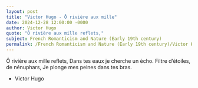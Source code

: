 ```yaml
---
layout: post
title: "Victor Hugo - Ô rivière aux mille"
date: 2024-12-28 12:00:00 -0000
author: Victor Hugo
quote: "Ô rivière aux mille reflets,"
subject: French Romanticism and Nature (Early 19th century)
permalink: /French Romanticism and Nature (Early 19th century)/Victor Hugo/Victor Hugo - Ô rivière aux mille
---
```


Ô rivière aux mille reflets,
Dans tes eaux je cherche un écho.
Filtre d’étoiles, de nénuphars,
Je plonge mes peines dans tes bras.

- Victor Hugo
